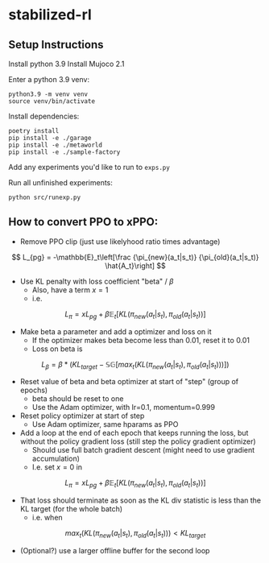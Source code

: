 # stabilized-rl

## Setup Instructions
Install python 3.9
Install Mujoco 2.1

Enter a python 3.9 venv:
```
python3.9 -m venv venv
source venv/bin/activate
```

Install dependencies:
```
poetry install
pip install -e ./garage
pip install -e ./metaworld
pip install -e ./sample-factory
```

Add any experiments you'd like to run to `exps.py`

Run all unfinished experiments:
```
python src/runexp.py
```

## How to convert PPO to xPPO:

  - Remove PPO clip (just use likelyhood ratio times advantage)

$$ L_{pg} = -\mathbb{E}_t\left[\frac {\pi_{new}(a_t|s_t)} {\pi_{old}(a_t|s_t)} \hat{A_t}\right] $$
  - Use KL penalty with loss coefficient "beta" / $\beta$
    - Also, have a term $x = 1$
    - i.e.

$$ L_{\pi} = xL_{pg} + \beta \mathbb{E}_t\left[KL(\pi_{new}(a_t|s_t), \pi_{old}(a_t|s_t))\right] $$
  - Make beta a parameter and add a optimizer and loss on it
    - If the optimizer makes beta become less than 0.01, reset it to 0.01
    - Loss on beta is

$$ L_{\beta} = \beta * \left(KL_{target} - \mathbb{SG}[max_t(KL(\pi_{new}(a_t|s_t), \pi_{old}(a_t|s_t)))]\right) $$

  - Reset value of beta and beta optimizer at start of "step" (group of epochs)
    - beta should be reset to one
    - Use the Adam optimizer, with lr=0.1, momentum=0.999
  - Reset policy optimizer at start of step
    - Use Adam optimizer, same hparams as PPO
  - Add a loop at the end of each epoch that keeps running the loss, but without the policy gradient loss (still step the policy gradient optimizer)
    - Should use full batch gradient descent (might need to use gradient accumulation)
    - I.e. set $x = 0$ in

$$ L_{\pi} = xL_{pg} + \beta \mathbb{E}_t\left[KL(\pi_{new}(a_t|s_t), \pi_{old}(a_t|s_t))\right] $$
  - That loss should terminate as soon as the KL div statistic is less than the KL target (for the whole batch)
    - i.e. when

$$ max_t(KL(\pi_{new}(a_t|s_t), \pi_{old}(a_t|s_t))) < KL_{target} $$
 - (Optional?) use a larger offline buffer for the second loop
